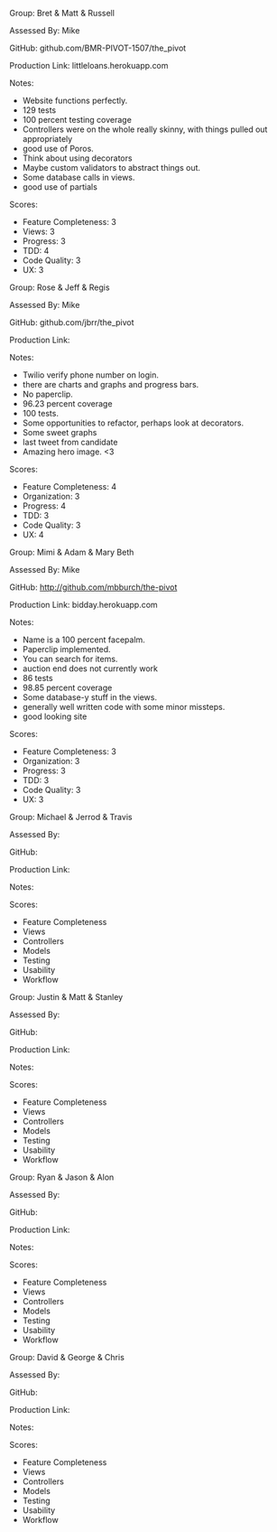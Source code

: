 Group: Bret & Matt & Russell

Assessed By: Mike

GitHub: github.com/BMR-PIVOT-1507/the_pivot

Production Link: littleloans.herokuapp.com

Notes:

* Website functions perfectly.
* 129 tests
* 100 percent testing coverage
* Controllers were on the whole really skinny, with things pulled out appropriately
* good use of Poros.
* Think about using decorators
* Maybe custom validators to abstract things out.
* Some database calls in views.
* good use of partials

Scores:

* Feature Completeness: 3
* Views: 3
* Progress: 3
* TDD: 4
* Code Quality: 3
* UX: 3


Group: Rose & Jeff & Regis

Assessed By: Mike

GitHub: github.com/jbrr/the_pivot

Production Link:

Notes:

* Twilio verify phone number on login.
* there are charts and graphs and progress bars.
* No paperclip.
* 96.23 percent coverage
* 100 tests.
* Some opportunities to refactor, perhaps look at decorators.
* Some sweet graphs
* last tweet from candidate
* Amazing hero image.  <3


Scores:

* Feature Completeness: 4
* Organization: 3
* Progress: 4
* TDD: 3
* Code Quality: 3
* UX: 4


Group: Mimi & Adam & Mary Beth

Assessed By: Mike

GitHub: http://github.com/mbburch/the-pivot

Production Link: bidday.herokuapp.com

Notes:

* Name is a 100 percent facepalm.
* Paperclip implemented.
* You can search for items.
* auction end does not currently work
* 86 tests
* 98.85 percent coverage
* Some database-y stuff in the views.
* generally well written code with some minor missteps.
* good looking site


Scores:

* Feature Completeness: 3
* Organization: 3
* Progress: 3
* TDD: 3
* Code Quality: 3
* UX: 3



Group: Michael & Jerrod & Travis

Assessed By:

GitHub:

Production Link:

Notes:

Scores:

* Feature Completeness
* Views
* Controllers
* Models
* Testing
* Usability
* Workflow


Group: Justin & Matt & Stanley

Assessed By:

GitHub:

Production Link:

Notes:

Scores:

* Feature Completeness
* Views
* Controllers
* Models
* Testing
* Usability
* Workflow


Group: Ryan & Jason & Alon

Assessed By:

GitHub:

Production Link:

Notes:

Scores:

* Feature Completeness
* Views
* Controllers
* Models
* Testing
* Usability
* Workflow


Group: David & George & Chris

Assessed By:

GitHub:

Production Link:

Notes:

Scores:

* Feature Completeness
* Views
* Controllers
* Models
* Testing
* Usability
* Workflow
